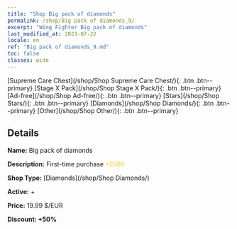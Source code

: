 ```yaml
---
title: "Shop Big pack of diamonds"
permalink: /shop/Big pack of diamonds_9/
excerpt: "Wing Fighter Big pack of diamonds"
last_modified_at: 2023-07-22
locale: en
ref: "Big pack of diamonds_9.md"
toc: false
classes: wide
---
```



  [Supreme Care Chest](/shop/Shop Supreme Care Chest/){: .btn .btn--primary}   [Stage X Pack](/shop/Shop Stage X Pack/){: .btn .btn--primary}   [Ad-free](/shop/Shop Ad-free/){: .btn .btn--primary}   [Stars](/shop/Shop Stars/){: .btn .btn--primary}   [Diamonds](/shop/Shop Diamonds/){: .btn .btn--primary}   [Other](/shop/Shop Other/){: .btn .btn--primary} 

## Details

 **Name:** Big pack of diamonds 

 **Description:** First-time purchase <span style="color: #FFC926">+2500</span><br/><span style="color: #ffffff;"></span>

 **Shop Type:** [Diamonds](/shop/Shop Diamonds/)

 **Active:** + 

 **Price:** 19.99 $/EUR 

 **Discount: +50%** 


